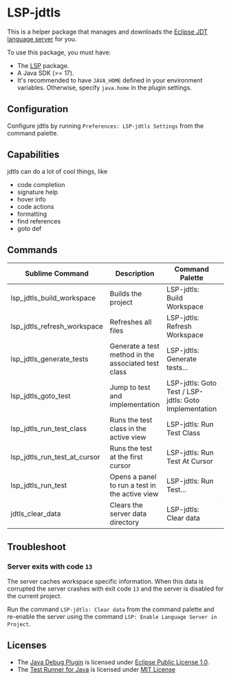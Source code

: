 # LSP-jdtls

This is a helper package that manages and downloads the [Eclipse JDT language server](https://projects.eclipse.org/projects/eclipse.jdt.ls) for you.

To use this package, you must have:

- The [LSP](https://packagecontrol.io/packages/LSP) package.
- A Java SDK (>= 17).
- It's recommended to have `JAVA_HOME` defined in your environment variables. Otherwise, specify `java.home` in the plugin settings.


## Configuration

Configure jdtls by running `Preferences: LSP-jdtls Settings` from the command palette.

## Capabilities

jdtls can do a lot of cool things, like

- code completion
- signature help
- hover info
- code actions
- formatting
- find references
- goto def

## Commands

| Sublime Command               | Description                                           | Command Palette                                       | Note       |
|-------------------------------|-------------------------------------------------------|-------------------------------------------------------|------------|
| lsp_jdtls_build_workspace     | Builds the project                                    | LSP-jdtls: Build Workspace                            | |
| lsp_jdtls_refresh_workspace   | Refreshes all files                                   | LSP-jdtls: Refresh Workspace                          | |
| lsp_jdtls_generate_tests      | Generate a test method in the associated test class   | LSP-jdtls: Generate tests...                          | |
| lsp_jdtls_goto_test           | Jump to test and implementation                       | LSP-jdtls: Goto Test / LSP-jdtls: Goto Implementation | |
| lsp_jdtls_run_test_class      | Runs the test class in the active view                | LSP-jdtls: Run Test Class                             | _(experimental)_ Requires [Debugger](https://github.com/daveleroy/sublime_debugger)|
| lsp_jdtls_run_test_at_cursor  | Runs the test at the first cursor                     | LSP-jdtls: Run Test At Cursor                         | _(experimental)_ Requires [Debugger](https://github.com/daveleroy/sublime_debugger)|
| lsp_jdtls_run_test            | Opens a panel to run a test in the active view        | LSP-jdtls: Run Test...                                | _(experimental)_ Requires [Debugger](https://github.com/daveleroy/sublime_debugger)|
| jdtls_clear_data              | Clears the server data directory                      | LSP-jdtls: Clear data                                 | |

## Troubleshoot

### Server exits with code `13`
The server caches workspace specific information. When this data is corrupted the server crashes with exit code `13` and the server is disabled for the current project.

Run the command `LSP-jdtls: Clear data` from the command palette and re-enable the server using the command `LSP: Enable Language Server in Project`.

## Licenses

- The [Java Debug Plugin](https://github.com/microsoft/java-debug) is licensed under [Eclipse Public License 1.0](https://github.com/Microsoft/java-debug/blob/master/LICENSE.txt).
- The [Test Runner for Java](https://github.com/microsoft/vscode-java-test) is licensed under [MIT License](https://github.com/microsoft/vscode-java-test/blob/main/LICENSE.txt)
